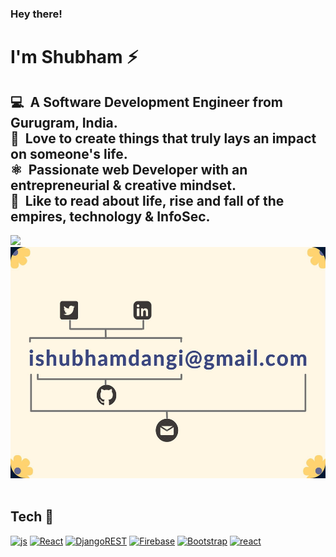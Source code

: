 ### Hey there! 
<h1>I'm Shubham ⚡ </h1>
<h2>&#x1F4BB; &nbsp;A Software Development Engineer from Gurugram, India.<br>
&#x1F499; &nbsp;Love to create things that truly lays an impact on someone's life.<br>
⚛️ &nbsp;Passionate web Developer with an entrepreneurial & creative mindset.<br>
&#x1F4D6; &nbsp;Like to read about life, rise and fall of the empires, technology & InfoSec.</h2>

<a href="https://github.com/antonkomarev/github-profile-views-counter">
    <img src="https://komarev.com/ghpvc/?username=shubhamdangi&style=for-the-badge">
</a>

<br>
<div align="center">
  <img src="banner-readme.jpg" style="width:570px;height:370px">
  </div>
  
  <br/>
  
## Tech 🚀


[![js](https://img.shields.io/badge/JavaScript-F7DF1E?style=for-the-badge&logo=javascript&logoColor=black)](#)
[![React](https://img.shields.io/badge/React-20232A?style=for-the-badge&logo=react&logoColor=61DAF)](#) 
[![DjangoREST](https://img.shields.io/badge/DJANGO-REST-ff1709?style=for-the-badge&logo=django&logoColor=white&color=brown&labelColor=grey)](#)
[![Firebase](https://img.shields.io/badge/firebase-20232A.svg?style=for-the-badge&logo=firebase)](#)
[![Bootstrap](https://img.shields.io/badge/Bootstrap-563D7C?style=for-the-badge&logo=bootstrap&logoColor=white)](#) 
[![react](https://img.shields.io/badge/Material--UI-20232A?style=for-the-badge&logo=material-ui&logoColor=0081CB
)](#)





<!--
**technoshubham/technoshubham** is a ✨ _special_ ✨ repository because its `README.md` (this file) appears on your GitHub profile.

Here are some ideas to get you started:

- 🔭 I’m currently working on ...
- 🌱 I’m currently learning ...
- 👯 I’m looking to collaborate on ...
- 🤔 I’m looking for help with ...
- 💬 Ask me about ...
- 📫 How to reach me: ...
- 😄 Pronouns: ...
- ⚡ Fun fact: ...
-->
